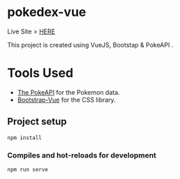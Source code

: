 # pokedex-vue

Live Site > <a target="_blank" href="https://azmanzhafirin.github.io/pokedex-vue/">HERE</a>
<p>
This project is created using VueJS, Bootstap & PokeAPI .
</p>

<h1>Tools Used</h1>
<ul>
  <li><a href="https://github.com/PokeAPI/pokeapi">The PokeAPI</a> for the Pokemon data.</li>
  <li><a href="https://bootstrap-vue.org/">Bootstrap-Vue</a> for the CSS library.</li>
</ul>

## Project setup
```
npm install
```

### Compiles and hot-reloads for development
```
npm run serve
```
